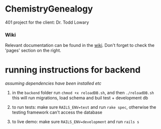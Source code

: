 # ChemistryGenealogy
401 project for the client: Dr. Todd Lowary

### Wiki 

Relevant documentation can be found in the [wiki](https://github.com/401ChemistryGenealogy/ChemistryGenealogy/wiki). Don't forget to check the 'pages' section on the right. 

# running instructions for backend 

_assuming dependencies have been installed etc_

1) in the `backend` folder run `chmod +x reloadDB.sh`, and then `./reloadDB.sh` this will run migrations, load schema and buil test + development db

2) to run tests: make sure `RAILS_ENV=test` and run `rake spec`, otherwise the testing framework can't access the database

3) to live demo: make sure `RAILS_ENV=development` and run `rails s`
